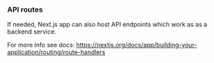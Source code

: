 ### API routes

If needed, Next.js app can also host API endpoints which work as as a backend service.

For more info see docs: https://nextjs.org/docs/app/building-your-application/routing/route-handlers
